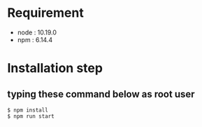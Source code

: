 # Requirement
-   node : 10.19.0
-   npm : 6.14.4
#   Installation step
## typing these command below as root user

    $ npm install 
    $ npm run start

